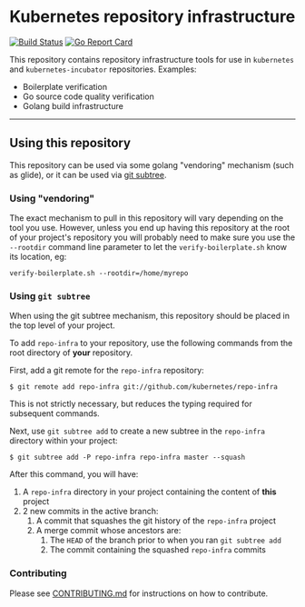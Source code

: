 # Kubernetes repository infrastructure
[![Build Status](https://travis-ci.org/kubernetes/repo-infra.svg?branch=master)](https://travis-ci.org/kubernetes/repo-infra)  [![Go Report Card](https://goreportcard.com/badge/github.com/kubernetes/repo-infra)](https://goreportcard.com/report/github.com/kubernetes/repo-infra)

This repository contains repository infrastructure tools for use in
`kubernetes` and `kubernetes-incubator` repositories.  Examples:

- Boilerplate verification
- Go source code quality verification
- Golang build infrastructure

---

## Using this repository

This repository can be used via some golang "vendoring" mechanism 
(such as glide), or it can be used via
[git subtree](http://git.kernel.org/cgit/git/git.git/plain/contrib/subtree/git-subtree.txt).

### Using "vendoring"

The exact mechanism to pull in this repository will vary depending on
the tool you use. However, unless you end up having this repository
at the root of your project's repository you will probably need to 
make sure you use the `--rootdir` command line parameter to let the
`verify-boilerplate.sh` know its location, eg:

    verify-boilerplate.sh --rootdir=/home/myrepo

### Using `git subtree`

When using the git subtree mechanism, this repository should be placed in the 
top level of your project.

To add `repo-infra` to your repository, use the following commands from the 
root directory of **your** repository.

First, add a git remote for the `repo-infra` repository:

```
$ git remote add repo-infra git://github.com/kubernetes/repo-infra
```

This is not strictly necessary, but reduces the typing required for subsequent
commands.

Next, use `git subtree add` to create a new subtree in the `repo-infra`
directory within your project:

```
$ git subtree add -P repo-infra repo-infra master --squash
```

After this command, you will have:

1.  A `repo-infra` directory in your project containing the content of **this**
    project
2.  2 new commits in the active branch:
    1.  A commit that squashes the git history of the `repo-infra` project
    2.  A merge commit whose ancestors are:
        1.  The `HEAD` of the branch prior to when you ran `git subtree add`
        2.  The commit containing the squashed `repo-infra` commits

### Contributing

Please see [CONTRIBUTING.md](CONTRIBUTING.md) for instructions on how to contribute.

